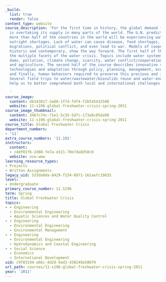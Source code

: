 ```yaml
---
_build:
  list: true
  render: false
content_type: website
course_description: 'For the first time in history, the global demand for freshwater
  is overtaking its supply in many parts of the world. The U.N. predicts that by 2025,
  more than half of the countries in the world will be experiencing water stress or
  outright shortages. Lack of water can cause disease, food shortages, starvation,
  migrations, political conflict, and even lead to war. Models of cooperation, both
  historic and contemporary, show the way forward. The first half of the course details
  the multiple facets of the water crisis. Topics include water systems, water transfers,
  dams, pollution, climate change, scarcity, water conflict/cooperation, food security,
  and agriculture. The second half of the course describes innovative solutions: Adaptive
  technologies and adaptation through policy, planning, management, economic tools,
  and finally, human behaviors required to preserve this precious and imperiled resource.
  Several field trips to water/wastewater/biosolids reuse and water-energy sites will
  help us to better comprehend both local and international challenges and solutions.

  '
course_image:
  content: db343017-3a80-1ffd-f4f4-f2b545432580
  website: 11-s196-global-freshwater-crisis-spring-2011
course_image_thumbnail:
  content: 3467c74c-71e1-5c35-5d7c-173a8c05da98
  website: 11-s196-global-freshwater-crisis-spring-2011
course_title: Global Freshwater Crisis
department_numbers:
- '11'
extra_course_numbers: '11.191'
instructors:
  content:
  - c4df01fb-2d88-fe7a-e321-70e7da8d58c8
  website: ocw-www
learning_resource_types:
- Projects
- Written Assignments
legacy_uid: 533da0da-8429-f154-8971-161aefc19835
level:
- Undergraduate
primary_course_number: 11.S196
term: Spring
title: Global Freshwater Crisis
topics:
- - Engineering
  - Environmental Engineering
  - Aquatic Sciences and Water Quality Control
- - Engineering
  - Environmental Engineering
  - Environmental Management
- - Engineering
  - Environmental Engineering
  - Hydrodynamics and Coastal Engineering
- - Social Science
  - Economics
  - International Development
uid: c9f83194-a6bc-4d28-9ad3-438249a506f9
url_path: courses/11-s196-global-freshwater-crisis-spring-2011
year: '2011'
---
```

